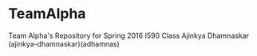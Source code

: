 # TeamAlpha
Team Alpha's Repository for Spring 2016 I590 Class
Ajinkya Dhamnaskar (ajinkya-dhamnaskar)(adhamnas)
